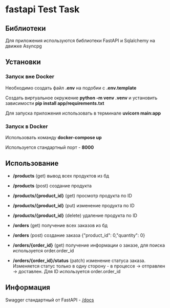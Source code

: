 # fastapi Test Task

## Библиотеки

Для приложения используются библиотеки FastAPI и Sqlalchemy на движке Asyncpg

## Установки

### Запуск вне Docker

Необходимо создать файл __.env__ на подобии с __.env.template__

Создать виртуальное окружение __python -m venv .venv__ и установить зависимости __pip install app/requirements.txt__

Для запуска приложения использовать в терминале __uvicorn main:app__

### Запуск в Docker 

Использовать команду __docker-compose up__

Используется стандартный порт - __8000__

## Использование

- __/products__ (get) вывод всех продуктов из бд

- __/products__ (post) создание продукта

- __/products/{product_id}__ (get) просмотр продукта по ID

- __/products/{product_id}__ (put) изменение продукта по ID

- __/products/{product_id}__ (delete) удаление продукта по ID

- __/orders__ (get) получение всех заказов из бд

- __/orders__ (post) создание заказа {"product_id": 0,"quantity": 0}

- __/orders/{order_id}__ (get) получение информации о заказе, для поиска используется order.order_id

- __/orders/{order_id}/status__ (patch) изменение статуса заказа. Изменяется статус только в одну сторону - в процессе -> отправлен -> доставлен. Для ID используется order.order_id

## Информация

Swagger стандартный от FastAPI - [/docs](http://localhost:8000/docs)